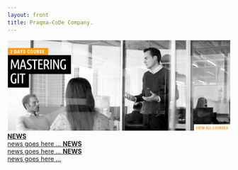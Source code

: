 ```yaml
---
layout: front
title: Praqma-CoDe Company.
---
```

<div class="main-view">

<div id="large-view">
  <img src="/images/front.png" />
</div>

<div class="small-view">

<a class="news" href="#">
<b>NEWS</b><br/>
news goes here ...
</a>

<a class="features" href="#">
<b>NEWS</b><br/>
news goes here ...
</a>

<a class="conference" href="#">
<b>NEWS</b><br/>
news goes here ...
</a>

  </div>
</div>
